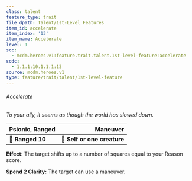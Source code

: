 ```yaml
---
class: talent
feature_type: trait
file_dpath: Talent/1st-Level Features
item_id: accelerate
item_index: '13'
item_name: Accelerate
level: 1
scc:
  - mcdm.heroes.v1:feature.trait.talent.1st-level-feature:accelerate
scdc:
  - 1.1.1:10.1.1.1:13
source: mcdm.heroes.v1
type: feature/trait/talent/1st-level-feature
---
```


###### Accelerate

*To your ally, it seems as though the world has slowed down.*

| **Psionic, Ranged** |                **Maneuver** |
| ------------------- | --------------------------: |
| **📏 Ranged 10**    | **🎯 Self or one creature** |

**Effect:** The target shifts up to a number of squares equal to your Reason score.

**Spend 2 Clarity:** The target can use a maneuver.
